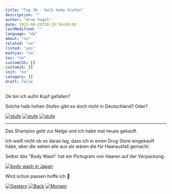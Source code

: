 ```yaml
---
title: "Tag 30 - Halb hohe Stufen"
description: ""
author: "Arne Vogel"
date: 2023-08-29T20:20:36+09:00
lastModified: ""
language: "de"
about: "no"
related: "no"
listed: "yes"
mathjax: "no"
toc: "no"
customCSS: []
customJS: []
init: "no"
category: []
draft: false
---
```


Ok bin ich aufm Kopf gefallen?

Solche halb hohen Stufen gibt es doch nicht in Deutschland? Oder?

[![stufe](stufe-small.jpg)](stufe.jpg)
[![stufe](stufe2-small.jpg)](stufe2.jpg)
[![stufe](stufe3-small.jpg)](stufe3.jpg)

---

Das Shampoo geht zur Neige und ich habe mal neues gekauft.

Ich weiß nicht ob es daran lag, dass ich in einen Drug Store eingekauft habe, aber die sehen alle aus als wären die für Haarausfall gemacht.

Selbst das "Body Wash" hat ein Pictogram von Haaren auf der Verpackung.

[![body wash in Japan](body-wash-small.jpg)](body-wash.jpg)

Wird schon passen hoffe ich 🤷


[![Gestern](../left.png)](../tag-29) [![Back](../back.png)](..) [![Morgen](../right.png)](../tag-31)
